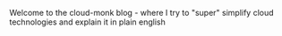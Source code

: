 Welcome to the cloud-monk blog - where I try to "super" simplify cloud technologies and explain it in plain english
